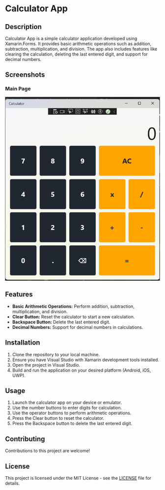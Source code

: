 # Calculator App

## Description

Calculator App is a simple calculator application developed using Xamarin.Forms. It provides basic arithmetic operations such as addition, subtraction, multiplication, and division. The app also includes features like clearing the calculation, deleting the last entered digit, and support for decimal numbers.

## Screenshots

### Main Page

![Main Page](Screenshots/MainPage.png)

## Features

- **Basic Arithmetic Operations:** Perform addition, subtraction, multiplication, and division.
- **Clear Button:** Reset the calculator to start a new calculation.
- **Backspace Button:** Delete the last entered digit.
- **Decimal Numbers:** Support for decimal numbers in calculations.

## Installation

1. Clone the repository to your local machine.
2. Ensure you have Visual Studio with Xamarin development tools installed.
3. Open the project in Visual Studio.
4. Build and run the application on your desired platform (Android, iOS, UWP).

## Usage

1. Launch the calculator app on your device or emulator.
2. Use the number buttons to enter digits for calculation.
3. Use the operator buttons to perform arithmetic operations.
4. Press the Clear button to reset the calculator.
5. Press the Backspace button to delete the last entered digit.

## Contributing

Contributions to this project are welcome!

## License

This project is licensed under the MIT License - see the [LICENSE](LICENSE) file for details.

